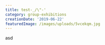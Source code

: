 ```yaml
---
title: test-_/\"-'
category: group-exhibitions
creationDate: '2019-06-22'
featuredImage: /images/uploads/5vcekqm.jpg
---
```

asd
